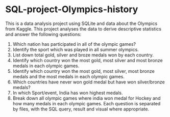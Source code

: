 # SQL-project-Olympics-history
This is a data analysis project using SQLite and data about the Olympics from Kaggle.
This project analyses the data to derive descriptive statistics and answer the following questions:
1. Which nation has participated in all of the olympic games?
2. Identify the sport which was played in all summer olympics.
3. List down total gold, silver and broze medals won by each country.
4. Identify which country won the most gold, most silver and most bronze medals in each olympic games.
5. Identify which country won the most gold, most silver, most bronze medals and the most medals in each olympic games.
6.  Which countries have never won gold medal but have won silver/bronze medals?
7.  In which Sport/event, India has won highest medals.
8.  Break down all olympic games where india won medal for Hockey and how many medals in each olympic games.
Each question is separated by files, with the SQL query, result and visual where appropriate.
